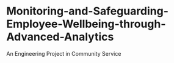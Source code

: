 # Monitoring-and-Safeguarding-Employee-Wellbeing-through-Advanced-Analytics
An Engineering Project in Community Service
